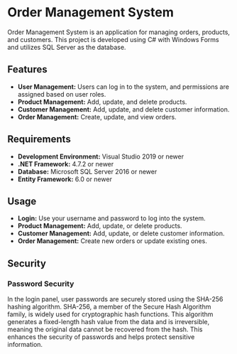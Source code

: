 # Order Management System

Order Management System is an application for managing orders, products, and customers. This project is developed using C# with Windows Forms and utilizes SQL Server as the database.

## Features

- **User Management:** Users can log in to the system, and permissions are assigned based on user roles.
- **Product Management:** Add, update, and delete products.
- **Customer Management:** Add, update, and delete customer information.
- **Order Management:** Create, update, and view orders.

## Requirements

- **Development Environment:** Visual Studio 2019 or newer
- **.NET Framework:** 4.7.2 or newer
- **Database:** Microsoft SQL Server 2016 or newer
- **Entity Framework:** 6.0 or newer


## Usage

- **Login:** Use your username and password to log into the system.
- **Product Management:** Add, update, or delete products.
- **Customer Management:** Add, update, or delete customer information.
- **Order Management:** Create new orders or update existing ones.

## Security

### Password Security

In the login panel, user passwords are securely stored using the SHA-256 hashing algorithm. SHA-256,
a member of the Secure Hash Algorithm family, is widely used for cryptographic hash functions.
This algorithm generates a fixed-length hash value from the data and is irreversible,
meaning the original data cannot be recovered from the hash. This enhances the security of passwords and helps protect sensitive information.
